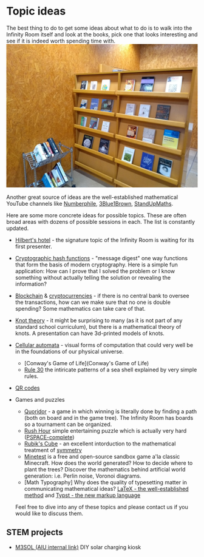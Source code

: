 # Topic ideas
The best thing to do to get some ideas about what to do is to walk into the Infinity Room itself and look at the books, pick one that looks interesting and see if it is indeed worth spending time with.
![IFR books](IRbooks.jpg)

Another great source of ideas are the well-established mathematical YouTube channels like [Numberphile](https://www.numberphile.com/), [3Blue1Brown](https://www.3blue1brown.com/), [StandUpMaths](https://standupmaths.com/).

Here are some more concrete ideas for possible topics. These are often broad areas with dozens of possible sessions in each. The list is constantly updated.
 * [Hilbert's hotel](https://en.wikipedia.org/wiki/Hilbert%27s_paradox_of_the_Grand_Hotel) - the signature topic of the Infinity Room is waiting for its first presenter.
 * [Cryptographic hash functions](https://en.wikipedia.org/wiki/Cryptographic_hash_function) - "message digest" one way functions that form the basis of modern cryptography. Here is a simple fun application: How can I prove that I solved the problem or I know something without actually telling the solution or revealing the information?
 * [Blockchain](https://en.wikipedia.org/wiki/Blockchain) & [cryptocurrencies](https://en.wikipedia.org/wiki/Cryptocurrency) - if there is no central bank to oversee the transactions, how can we make sure that no one is double spending? Some mathematics can take care of that.
 * [Knot theory](https://en.wikipedia.org/wiki/Knot_theory) - it might be surprising to many (as it is not part of any standard school curriculum), but there is a mathematical theory of knots. A presentation can have 3d-printed models of knots.
 * [Cellular automata](https://en.wikipedia.org/wiki/Cellular_automaton) - visual forms of computation that could very well be in the foundations of our physical universe.
   * [Conway's Game of Life](Conway's Game of Life) 
   * [Rule 30](https://en.wikipedia.org/wiki/Rule_30) the intiricate patterns of a sea shell explained by very simple rules.
 * [QR codes](https://qr.blinry.org/) 	
 * Games and puzzles
    *  [Quoridor](https://en.wikipedia.org/wiki/Quoridor) - a game in which winning is literally done by finding a path (both on board and in the game tree). The Infinity Room has boards so a tournament can be organized.
    *  [Rush Hour](https://en.wikipedia.org/wiki/Rush_Hour_(puzzle)) simple entertaining puzzle which is actually very hard ([PSPACE-complete](https://en.wikipedia.org/wiki/PSPACE-complete))
    *  [Rubik's Cube](https://en.wikipedia.org/wiki/Rubik%27s_Cube) - an excellent intorduction to the mathematical treatment of [symmetry](https://en.wikipedia.org/wiki/Symmetry)
    *  [Minetest](https://www.minetest.net/) is a free and open-source sandbox game a'la classic Minecraft. How does the world generated? How to decide where to plant the trees? Discover the mathematics behind artificial world generation: i.e. Perlin noise, Voronoi diagrams.
    *  [Math Typography] Why does the quality of typesetting matter in communicating mathematical ideas? [LaTeX - the well-established method](https://en.wikibooks.org/wiki/LaTeX/Mathematics) and [Typst - the new markup language](https://typst.app/docs/reference/math/)
   
   Feel free to dive into any of these topics and please contact us if you would like to discuss them.
   
## STEM projects

  * [M3SOL (AIU internal link)](https://docs.google.com/document/d/1zeiM610o7AY3I6e1WxBMwhaC1hMcqE8nrMKlEZILIrk) DIY solar charging kiosk
